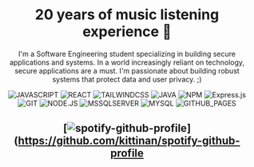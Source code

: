 <div align="center">
<h1> 20 years of music listening experience 🦻 </h1>

I'm a Software Engineering student specializing in building secure applications and systems.  In a world increasingly reliant on technology, secure applications are a must.  I'm passionate about building robust systems that protect data and user privacy. ;)

![JAVASCRIPT](https://img.shields.io/badge/JavaScript-F7DF1E?style=for-the-badge&logo=javascript&logoColor=black)
![REACT](https://img.shields.io/badge/React-20232A?style=for-the-badge&logo=react&logoColor=61DAFB)
![TAILWINDCSS](https://img.shields.io/badge/Tailwind_CSS-38B2AC?style=for-the-badge&logo=tailwind-css&logoColor=white)
![JAVA](https://img.shields.io/badge/Java-ED8B00?style=for-the-badge&logo=openjdk&logoColor=white)
![NPM](https://img.shields.io/badge/NPM-%23CB3837.svg?style=for-the-badge&logo=npm&logoColor=white) ![Express.js](https://img.shields.io/badge/express.js-%23404d59.svg?style=for-the-badge&logo=express&logoColor=%2361DAFB)
![GIT](https://img.shields.io/badge/GIT-E44C30?style=for-the-badge&logo=git&logoColor=white)
![NODE.JS](https://img.shields.io/badge/Node.js-43853D?style=for-the-badge&logo=node.js&logoColor=white)
![MSSQLSERVER](https://img.shields.io/badge/Microsoft_SQL_Server-CC2927?style=for-the-badge&logo=microsoft-sql-server&logoColor=white)
![MYSQL](https://img.shields.io/badge/MySQL-00000F?style=for-the-badge&logo=mysql&logoColor=white)
![GITHUB_PAGES](https://img.shields.io/badge/github%20pages-121013?style=for-the-badge&logo=github&logoColor=white)

## [![spotify-github-profile](https://spotify-github-profile.kittinanx.com/api/view?uid=v3c95tfczazkz9wqsttgv6vm7&cover_image=true&theme=default&show_offline=false&background_color=121212&interchange=false)](https://github.com/kittinan/spotify-github-profile
